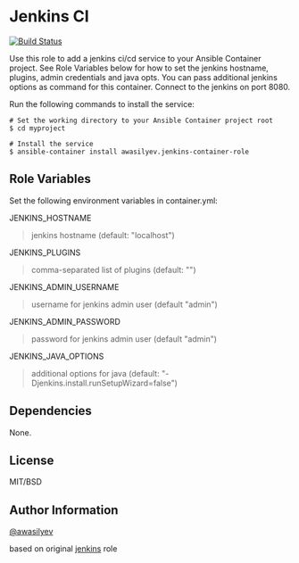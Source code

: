 Jenkins CI
=========

[![Build Status](https://travis-ci.org/awasilyev/jenkins-container.svg?branch=master)](https://travis-ci.org/awasilyev/jenkins-container)

Use this role to add a jenkins ci/cd service to your Ansible Container project. See Role Variables below for how to set the jenkins hostname, plugins, admin credentials and java opts. You can pass additional jenkins options as command for this container. Connect to the jenkins on port 8080.

Run the following commands to install the service:

```
# Set the working directory to your Ansible Container project root
$ cd myproject

# Install the service
$ ansible-container install awasilyev.jenkins-container-role 
```

Role Variables
--------------

Set the following environment variables in container.yml:

JENKINS_HOSTNAME
> jenkins hostname (default: "localhost")

JENKINS_PLUGINS
> comma-separated list of plugins (default: "")

JENKINS_ADMIN_USERNAME
> username for jenkins admin user (default "admin")

JENKINS_ADMIN_PASSWORD
> password for jenkins admin user (default "admin")

JENKINS_JAVA_OPTIONS
> additional options for java (default: "-Djenkins.install.runSetupWizard=false")

Dependencies
------------

None.

License
-------

MIT/BSD

Author Information
------------------

[@awasilyev](https://github.com/awasilyev)

based on original [jenkins](https://github.com/geerlingguy/ansible-role-jenkins) role
